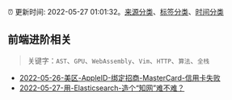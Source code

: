:alarm_clock: 更新时间: 2022-05-27 01:01:32。[来源分类](../README.md)、[标签分类](../TAGS.md)、[时间分类](../TIMELINE.md)

## 前端进阶相关


> 关键字：`AST`、`GPU`、`WebAssembly`、`Vim`、`HTTP`、`算法`、`全栈`



- [2022-05-26-美区-AppleID-绑定招商-MasterCard-信用卡失败](https://www.v2ex.com/t/855556) 
- [2022-05-27-用-Elasticsearch-造个“知网”难不难？](https://toutiao.io/k/er1lafw) 